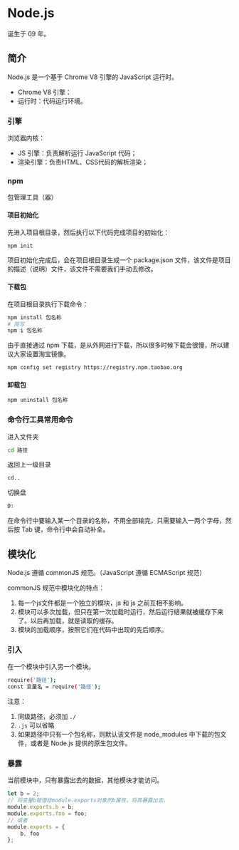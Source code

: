 # Node.js

诞生于 09 年。

## 简介

Node.js 是一个基于 Chrome V8 引擎的 JavaScript 运行时。

-  Chrome V8 引擎：
- 运行时：代码运行环境。

### 引擎

浏览器内核：

- JS 引擎：负责解析运行 JavaScript 代码；
- 渲染引擎：负责HTML、CSS代码的解析渲染；

### npm

包管理工具（器）

#### 项目初始化

先进入项目根目录，然后执行以下代码完成项目的初始化：

```bash
npm init
```

项目初始化完成后，会在项目根目录生成一个 package.json 文件，该文件是项目的描述（说明）文件，该文件不需要我们手动去修改。

#### 下载包

在项目根目录执行下载命令：

```bash
npm install 包名称
# 简写
npm i 包名称
```

由于直接通过 npm 下载，是从外网进行下载，所以很多时候下载会很慢，所以建议大家设置淘宝镜像。

```bash
npm config set registry https://registry.npm.taobao.org
```

#### 卸载包

```bash
npm uninstall 包名称
```

### 命令行工具常用命令

进入文件夹

```bash
cd 路径
```

返回上一级目录

```bash
cd..
```

切换盘

```bash
D:
```

在命令行中要输入某一个目录的名称，不用全部输完，只需要输入一两个字母，然后按 Tab 键，命令行中会自动补全。

## 模块化

Node.js 遵循 commonJS 规范。（JavaScript 遵循 ECMAScript 规范）

commonJS 规范中模块化的特点：

1. 每一个js文件都是一个独立的模块，js 和 js 之前互相不影响。
2. 模块可以多次加载，但只在第一次加载时运行，然后运行结果就被缓存下来了。以后再加载，就是读取的缓存。
3. 模块的加载顺序，按照它们在代码中出现的先后顺序。

### 引入

在一个模块中引入另一个模块。

```bash
require('路径');
const 变量名 = require('路径');
```

注意：

1. 同级路径，必须加 `./`
2. `.js` 可以省略
3. 如果路径中只有一个包名称，则默认该文件是 node_modules 中下载的包文件，或者是 Node.js 提供的原生包文件。

### 暴露

当前模块中，只有暴露出去的数据，其他模块才能访问。

```js
let b = 2;
// 将变量b赋值给module.exports对象的b属性，将其暴露出去。
module.exports.b = b;
module.exports.foo = foo;
// 或者
module.exports = {
    b, foo
};
```



